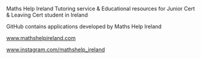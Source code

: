 Maths Help Ireland
Tutoring service & Educational resources for Junior Cert & Leaving Cert student in Ireland

GitHub contains applications developed by Maths Help Ireland

www.mathshelpireland.com 

www.instagram.com/mathshelp_ireland
